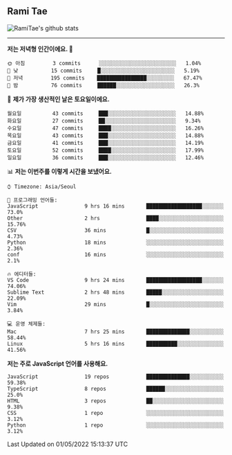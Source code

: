 ## Rami Tae

![RamiTae's github stats](https://github-readme-stats.vercel.app/api?username=RamiTae&show_icons=true&theme=tokyonight)

---
<!--START_SECTION:waka-->
**저는 저녁형 인간이에요. 🦉** 

```text
🌞 아침         3 commits      ░░░░░░░░░░░░░░░░░░░░░░░░░   1.04% 
🌆 낮　         15 commits     █░░░░░░░░░░░░░░░░░░░░░░░░   5.19% 
🌃 저녁         195 commits    ████████████████░░░░░░░░░   67.47% 
🌙 밤　         76 commits     ██████░░░░░░░░░░░░░░░░░░░   26.3%

```
📅 **제가 가장 생산적인 날은 토요일이에요.** 

```text
월요일          43 commits     ███░░░░░░░░░░░░░░░░░░░░░░   14.88% 
화요일          27 commits     ██░░░░░░░░░░░░░░░░░░░░░░░   9.34% 
수요일          47 commits     ████░░░░░░░░░░░░░░░░░░░░░   16.26% 
목요일          43 commits     ███░░░░░░░░░░░░░░░░░░░░░░   14.88% 
금요일          41 commits     ███░░░░░░░░░░░░░░░░░░░░░░   14.19% 
토요일          52 commits     ████░░░░░░░░░░░░░░░░░░░░░   17.99% 
일요일          36 commits     ███░░░░░░░░░░░░░░░░░░░░░░   12.46%

```


📊 **저는 이번주를 이렇게 시간을 보냈어요.** 

```text
⌚︎ Timezone: Asia/Seoul

💬 프로그래밍 언어들: 
JavaScript               9 hrs 16 mins       ██████████████████░░░░░░░   73.0% 
Other                    2 hrs               ████░░░░░░░░░░░░░░░░░░░░░   15.76% 
CSV                      36 mins             █░░░░░░░░░░░░░░░░░░░░░░░░   4.73% 
Python                   18 mins             ░░░░░░░░░░░░░░░░░░░░░░░░░   2.36% 
conf                     16 mins             ░░░░░░░░░░░░░░░░░░░░░░░░░   2.1%

🔥 에디터들: 
VS Code                  9 hrs 24 mins       ██████████████████░░░░░░░   74.06% 
Sublime Text             2 hrs 48 mins       █████░░░░░░░░░░░░░░░░░░░░   22.09% 
Vim                      29 mins             █░░░░░░░░░░░░░░░░░░░░░░░░   3.84%

💻 운영 체제들: 
Mac                      7 hrs 25 mins       ██████████████░░░░░░░░░░░   58.44% 
Linux                    5 hrs 16 mins       ██████████░░░░░░░░░░░░░░░   41.56%

```

**저는 주로 JavaScript 언어를 사용해요.** 

```text
JavaScript               19 repos            ██████████████░░░░░░░░░░░   59.38% 
TypeScript               8 repos             ██████░░░░░░░░░░░░░░░░░░░   25.0% 
HTML                     3 repos             ██░░░░░░░░░░░░░░░░░░░░░░░   9.38% 
CSS                      1 repo              ░░░░░░░░░░░░░░░░░░░░░░░░░   3.12% 
Python                   1 repo              ░░░░░░░░░░░░░░░░░░░░░░░░░   3.12%

```



 Last Updated on 01/05/2022 15:13:37 UTC
<!--END_SECTION:waka-->
